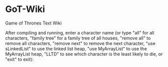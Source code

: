 # GoT-Wiki
Game of Thrones Text Wiki

After compiling and running, enter a character name (or type "all" for all characters, "family tree" for a family tree of all houses, "remove all" to remove all characters, "remove next" to remove the next character, "use sLinkedList" to use the linked list heap, "use MyArrayList" to use the MyArrayList heap, "LLTD" to see which character is the least likely to die, or "exit" to exit):
